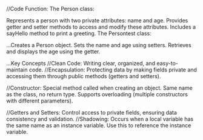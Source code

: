 //Code Function:
The Person class:

Represents a person with two private attributes: name and age.
Provides getter and setter methods to access and modify these attributes.
Includes a sayHello method to print a greeting.
The Persontest class:

...Creates a Person object.
Sets the name and age using setters.
Retrieves and displays the age using the getter.

...Key Concepts
//Clean Code: Writing clear, organized, and easy-to-maintain code.
//Encapsulation: Protecting data by making fields private and accessing them through public methods (getters and setters).

//Constructor:
Special method called when creating an object.
Same name as the class, no return type.
Supports overloading (multiple constructors with different parameters).

//Getters and Setters: Control access to private fields, ensuring data consistency and validation.
//Shadowing: Occurs when a local variable has the same name as an instance variable. Use this to reference the instance variable.
